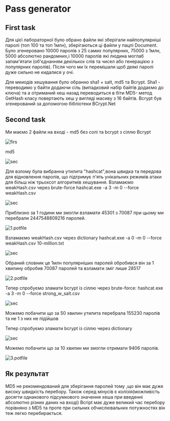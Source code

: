 # Pass generator 
## First task
Для цієї лабораторної було обрано файли які зберігали найпопулярніші паролі (топ 100 та топ 1млн), зберігаються ці файли у пацпі Document. Було згенеровано 10000 паролів з 25 самих популярних, 75000 з 1млн, 5000 абсолютно рандомних,і 10000 паролів які людина моглаб запам'ятати (об'єднанням декількох слів та чисел або генерацією з популярних паролів). Після чого ми їх перемішали щоб деякі паролі дуже сильно не кидалися у очі.

Для меиодів хешування було обранно sha1 + salt, md5 та Bcrypt.
Sha1 - переводимо у байти додаючи сіль (випадковий набір байтів додаємо до ключа) та а отриманий хеш назад переводиться в біти
MD5- метод GetHash класу  повертають хеш у вигляді масиву з 16 байтів.
Bcrypt був згенерований за допомогою бібліотеки BCrypt.Net
## Second task
Ми маємо 2 файли на вході - md5 без солі та bcrypt з сіллю
Bcrypt

![firs](doca/firsdoc.PNG)

md5 

![sec](doca/seconddoc.PNG)

Для взлому була вибранна утилита "hashcat",вона швидка та передова для відновлення паролів, що підтримує п'ять унікальних режимів атаки для більш ніж трьохсот алгоритмів хешування.
Взламаємо weakHash.csv через brute-force
hashcat.exe -a 3 -m 0 --force weakHash.csv

![sec](doca/2.PNG)

Приблизно за 1 години ми змогли взламати 45301 з 70087 при цьому ми перебрали 2447548809216 паролей.

![1.potfile](doca/1.potfile)

Взламаємо weakHash.csv через dictionary
hashcat.exe -a 0 -m 0 --force weakHash.csv 10-million.txt

![sec](doca/3.PNG)

Обраний словник це 1млн популярніших паролей обробився він за 1 хвилину обробив 70087 паролей та взламати зміг лише 28517

![2.potfile](doca/2.potfile)

Тепер спробуємо зламати bcrypt із сіллю через brute-force:
hashcat.exe -a 3 -m 0 --force strong_w_salt.csv

![sec](doca/2.PNG)

Можемо побачити що за 50 хвилин утилита перебрала 155230 паролів та не 1 з них не підійшов

Тепер спробуємо зламати bcrypt із сіллю через dictionary

![sec](doca/photo_2021-12-11_22-05-56.jpg)

Можемо побачити що за 10 хвилин ми змогли отримати 9406 паролів.

![3.potfile](doca/3.potfile)

## Як результат 
MD5 не рекомендований для зберігання паролей тому ,що він має дуже високу швидкість перебору. Також серед мінусів є колізія(можливість досягти однакового підсумкового значення хеша при введенні абсолютно різних даних на вході)
Bcript має дуже великий час перебору порівняно з MD5 та проте при сильних обчислювальних потужностях він теж легко перебирається.


